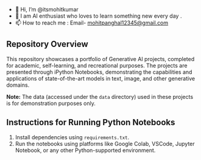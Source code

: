 - 👋 Hi, I’m @itsmohitkumar
- 👀 I am AI enthusiast who loves to learn something new every day .
- 📫 How to reach me : Email- mohitpanghal12345@gmail.com

<!---
itsmohitkumar/itsmohitkumar is a ✨ special ✨ repository because its `README.md` (this file) appears on your GitHub profile.
You can click the Preview link to take a look at your changes.
--->
## Repository Overview

This repository showcases a portfolio of Generative AI projects, completed for academic, self-learning, and recreational purposes. The projects are presented through iPython Notebooks, demonstrating the capabilities and applications of state-of-the-art models in text, image, and other generative domains.

**Note:** The data (accessed under the `data` directory) used in these projects is for demonstration purposes only.

## Instructions for Running Python Notebooks

1. Install dependencies using `requirements.txt`.
2. Run the notebooks using platforms like Google Colab, VSCode, Jupyter Notebook, or any other Python-supported environment.
